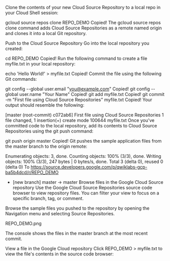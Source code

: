 Clone the contents of your new Cloud Source Repository to a local repo in your Cloud Shell session:

gcloud source repos clone REPO_DEMO
Copied!
The gcloud source repos clone command adds Cloud Source Repositories as a remote named origin and clones it into a local Git repository.

Push to the Cloud Source Repository
Go into the local repository you created:

cd REPO_DEMO
Copied!
Run the following command to create a file myfile.txt in your local repository:

echo 'Hello World!' > myfile.txt
Copied!
Commit the file using the following Git commands:

git config --global user.email "you@example.com"
Copied!
git config --global user.name "Your Name"
Copied!
git add myfile.txt
Copied!
git commit -m "First file using Cloud Source Repositories" myfile.txt
Copied!
Your output should resemble the following:

[master (root-commit) c072ab6] First file using Cloud Source Repositories
 1 file changed, 1 insertion(+)
 create mode 100644 myfile.txt
Once you've committed code to the local repository, add its contents to Cloud Source Repositories using the git push command:

git push origin master
Copied!
Git pushes the sample application files from the master branch to the origin remote:

Enumerating objects: 3, done.
Counting objects: 100% (3/3), done.
Writing objects: 100% (3/3), 247 bytes | 0 bytes/s, done.
Total 3 (delta 0), reused 0 (delta 0)
To https://source.developers.google.com/p/qwiklabs-gcp-ba5b4dcd/r/REPO_DEMO
 * [new branch]      master -> master
Browse files in the Google Cloud Source repository
Use the Google Cloud Source Repositories source code browser to view repository files. You can filter your view to focus on a specific branch, tag, or comment.

Browse the sample files you pushed to the repository by opening the Navigation menu and selecting Source Repositories.

REPO_DEMO.png

The console shows the files in the master branch at the most recent commit.

View a file in the Google Cloud repository
Click REPO_DEMO > myfile.txt to view the file's contents in the source code browser:

